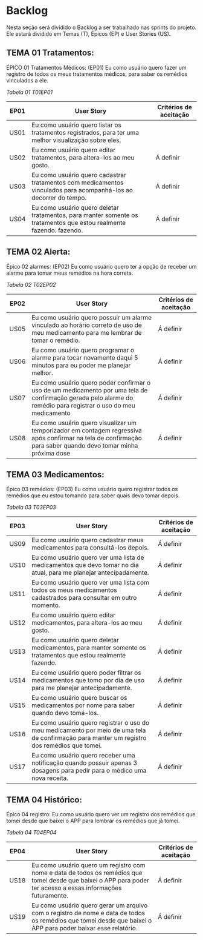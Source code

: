 # Backlog

Nesta seção será dividido o Backlog a ser trabalhado nas sprints do projeto. Ele estará dividido em Temas (T), Épicos (EP) e User Stories (US).

## TEMA 01 Tratamentos:

ÉPICO 01 Tratamentos Médicos: (EP01) Eu como usuário quero fazer um registro de todos os meus tratamentos médicos, para saber os remédios vinculados a ele.

_Tabela 01 T01EP01_

| EP01 | User Story | Critérios de aceitação |
|------|------------|------------------------|
| US01 | Eu como usuário quero listar os tratamentos registrados, para ter uma melhor visualização sobre eles. |
| US02 | Eu como usuário quero editar tratamentos, para altera-los ao meu gosto. | Á definir |
| US03 | Eu como usuário quero cadastrar tratamentos com medicamentos vinculados para acompanhá-los ao decorrer do tempo. | Á definir |
| US04 | Eu como usuário quero deletar tratamentos, para manter somente os tratamentos que estou realmente fazendo. fazendo. | Á definir |

## TEMA 02 Alerta:

Épico 02 alarmes: (EP02) Eu como usuário quero ter a opção de receber um alarme para tomar meus remédios na hora correta.

_Tabela 02 T02EP02_

| EP02 | User Story | Critérios de aceitação |
|------|------------|------------------------|
| US05 | Eu como usuário quero possuir um alarme vinculado ao horário correto de uso de meu medicamento para me lembrar de tomar o remédio. | Á definir |
| US06 | Eu como usuário quero programar o alarme para tocar novamente daqui 5 minutos para eu poder me planejar melhor. | Á definir |
| US07 | Eu como usuário quero poder confirmar o uso de um medicamento por uma tela de confirmação gerada pelo alarme do remédio para registrar o uso do meu medicamento | Á definir |
| US08 | Eu como usuário quero visualizar um temporizador em contagem regressiva após confirmar na tela de confirmação para saber quando devo tomar minha próxima dose | Á definir |

## TEMA 03 Medicamentos:

Épico 03 remédios: (EP03) Eu como usuário quero registrar todos os remédios que eu estou tomando para saber quais devo tomar depois.

_Tabela 03 T03EP03_

| EP03 | User Story | Critérios de aceitação |
|------|------------|------------------------|
| US09 | Eu como usuário quero cadastrar meus medicamentos para consultá-los depois. | Á definir |
| US10 | Eu como usuário quero ver uma lista de medicamentos que devo tomar no dia atual, para me planejar antecipadamente. | Á definir |
| US11 | Eu como usuário quero ver uma lista com todos os meus medicamentos cadastrados para consultar em outro momento. | Á definir |
| US12 | Eu como usuário quero editar medicamentos, para altera-los ao meu gosto. | Á definir |
| US13 | Eu como usuário quero deletar medicamentos, para manter somente os tratamentos que estou realmente fazendo. | Á definir |
| US14 | Eu como usuário quero poder filtrar os medicamentos que tomo por dia de uso para me planejar antecipadamente. | Á definir |
| US15 | Eu como usuário quero buscar os medicamentos por nome para saber quando devo tomá-los. | Á definir |
| US16 | Eu como usuário quero registrar o uso do meu medicamento por meio de uma tela de confirmação para manter um registro dos remédios que tomei. | Á definir |
| US17 | Eu como usuário quero receber uma notificação quando possuir apenas 3 dosagens para pedir para o médico uma nova receita. | Á definir |

## TEMA 04 Histórico:

Épico 04 registro: Eu como usuário quero ver um registro dos remédios que tomei desde que baixei o APP para lembrar os remédios que já tomei.

_Tabela 04 T04EP04_

| EP04 | User Story | Critérios de aceitação |
|------|------------|------------------------|
| US18 | Eu como usuário quero um registro com nome e data de todos os remédios que tomei desde que baixei o APP para poder ter acesso a essas informações futuramente. | Á definir |
| US19 | Eu como usuário quero gerar um arquivo com o registro de nome e data de todos os remédios que tomei desde que baixei o APP para poder baixar esse relatório. | Á definir |